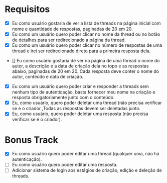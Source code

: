 # Requisitos

- [X] Eu como usuário gostaria de ver a lista de threads na página inicial com nome e quantidade de respostas, paginadas de 20 em 20.
- [X] Eu como um usuário quero poder clicar no nome da thread ou no botão de detalhes para ser redirecionado a página da thread.
- [X] Eu como um usuário quero poder clicar no número de respostas de uma thread e irei ser redirecionado direto para a primeira resposta dela.
- [] Eu como usuário gostaria de ver na página de uma thread o nome do autor, a descrição e a data de criação dela no topo e as respostas abaixo, paginadas de 20 em 20. Cada resposta deve conter o nome do autor, conteúdo e data de criação.
- [X] Eu como um usuário quero poder criar e responder a threads sem nenhum tipo de autenticação, basta fornecer meu nome na criação e resposta obrigatoriamente junto com o conteúdo.
- [X] Eu, como usuário, quero poder deletar uma thread (não precisa verificar se é o criador ,Todas as respostas devem ser deletadas junto.
- [X] Eu, como usuário, quero poder deletar uma resposta (não precisa verificar se é o criador).

# Bonus Track
- [X] Eu como usuário quero poder editar uma thread (qualquer uma, não há autenticação).
- [ ] Eu como usuário quero poder editar uma resposta.
- [ ] Adicionar sistema de login aos estágios de criação, edição e deleção de threads.